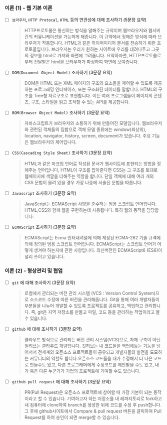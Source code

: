 ### 이론 (1) - 웹 기본 이론
- [ ] `브라우저`, `HTTP Protocal`, `HTML` 등의 연관성에 대해 조사하기 (5문장 요약)
    >HTTP프로토콜은 통신하는 방식을 말해주는 규약이며 웹브라우저와 웹서버간의 커뮤니케이션을 가능하게 해줍니다. 이 규약에서 정해준 방식에 따라 브라우저가 작동합니다. HTML과 같은 하이퍼미디어 문서를 전송하기 위한 프로토콜입니다. 브라우저는 우리가 원하는 사이트에 우리를 데려다주고 그곳의 정보를 html로 가져와 화면에 그려줍니다. 요약하자면, HTTP프로토콜로부터 전달받은 html을 브라우저가 파싱하여 화면에 보여줍니다.

- [ ] `DOM(Document Object Model)` 조사하기 (3문장 요약)
    >DOM은 HTML 또는 XML 페이지의 구조와 요소들을 제어할 수 있도록 제공하는 프로그래밍 인터페이스, 또는 구조화된 데이터를 말합니다. HTML의 구조를 Tree형 자료구조로 표현합니다. 이는 여러 프로그램들이 페이지의 콘텐츠, 구조, 스타일을 읽고 조작할 수 있는 API를 제공합니다.

- [ ] `BOM(Browser Object Model)` 조사하기 (3문장 요약)
    >자바스크립트가 브라우저와 소통하기 위해 만들어진 모델입니다. 웹브라우저와 관련된 객체들의 집합으로 객체 모델 종류에는 window(최상위), location, navigator, history, screen, document가 있습니다. 주요 기능은 웹브라우저의 제어입니다.

- [ ] `CSS(Cascading Style Sheet)` 조사하기 (3문장 요약)
    >HTML과 같은 마크업 언어로 작성된 문서가 웹사이트에 표현되는 방법을 정해주는 언어입니다, HTML이 구조를 잡아준다면 CSS는 그 구조를 토대로 웹페이지에 색깔을 더해주는 역할을 합니다. 단일 객체에 대해 여러 개의 CSS 문법이 물려 있을 경우 가장 나중에 서술된 문법을 따릅니다.

- [ ] `Javascript` 조사하기 (3문장 요약)
    >JavaScript는 ECMAScript 사양을 준수하는 범용 스크립트 언어입니다. HTML,CSS와 함께 웹을 구현하는데 사용됩니다. 특히 웹의 동작을 담당합니다.

- [ ] `ECMAScript` 조사하기 (3문장 요약)
    >ECMAScript는 Ecma 인터내셔널에 의해 제정된 ECMA-262 기술 규격에 의해 정의된 범용 스크립트 언어입니다. ECMAScript는 스크립트 언어가 어떻게 생겨야 하는지에 관한 사양입니다. 최신버전인 ECMAScript6 (ES6)이 널리 쓰이고 있습니다.



### 이론 (2) - 형상관리 및 협업
- [ ] `git` 에 대해 조사하기 (3문장 요약)
    >로컬에서 관리되는 버전 관리 시스템 (VCS : Version Control System)으로 소스코드 수정에 따른 버전을 관리해줍니다. Git을 통해 여러 개발자들이 부분들을 나누어 개발할 수 있도록 프로젝트를 공유하고, 백업하고 관리합니다. 즉, git은 지역 저장소를 만들고 파일, 코드 등을 관리하는 작업이라고 볼 수 있습니다.

- [ ] `github` 에 대해 조사하기 (3문장 요약)
    >클라우드 방식으로 관리되는 버전 관리 시스템(VCS)으로, 자체 구축이 아닌 빌려쓰는 클라우드 개념입니다. 깃허브는 내 코드들을 백업해놓는 기능을 넘어서서 전세계의 오픈소스 프로젝트들이 공유되고 개발자들의 발전을 도모하는 커뮤니티의 역할도 합니다.오픈소스 코드들을 내가 수정해서 더 나은 코드로 만들수도 있고, 다른 프로그래머에게 수정코드를 제안받을 수도 있고, 내가 혹은 다른 누군가가 기업의 프로젝트에 기여할 수도 있습니다.

- [ ] `github pull request` 에 대해 조사하기 (3문장 요약)
    >PR(Pull Request)은 오픈소스 프로젝트에 참여할 때 가장 기본이 되는 동작이라고 할 수 있습니다. 기여하고자 하는 저장소를 내 레파지토리로 fork하고 내 컴퓨터에 clone하여 branch를 생성한 뒤에 코드를 수정 후 push합니다. 그 후에 github사이트에서 Compare & pull request 버튼을 클릭하여 Pull Request를 하여 승인이 되면 merge할 수 있습니다. 
